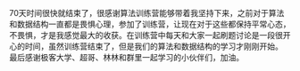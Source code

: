 70天时间很快就结束了，很感谢算法训练营能够带着我坚持下来，之前对于算法和数据结构一直都是畏惧心理，参加了训练营，让现在对于这些都保持平常心态，不畏惧，才是我感觉最大的收获。在训练营中每天和大家一起刷题讨论是一段很开心的时间，虽然训练营结束了，但是我们的算法和数据结构的学习才刚刚开始。
最后感谢极客大学、超哥、林林和群里一起学习的小伙伴们，加油。